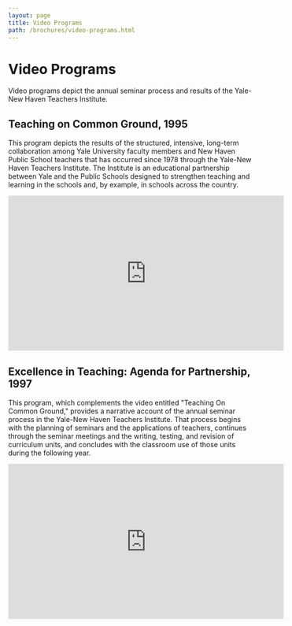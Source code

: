 ```yaml
---
layout: page
title: Video Programs
path: /brochures/video-programs.html
---
```


# Video Programs

Video programs depict the annual seminar process and results of the Yale-New Haven Teachers Institute.

## Teaching on Common Ground, 1995

This program depicts the results of the structured, intensive,
long-term collaboration among Yale University faculty members and New
Haven Public School teachers that has occurred since 1978 through the
Yale-New Haven Teachers Institute. The Institute is an educational
partnership between Yale and the Public Schools designed to strengthen
teaching and learning in the schools and, by example, in schools
across the country.

<iframe width="560" height="315" src="https://www.youtube.com/embed/z4BSGTfXAPA" frameborder="0" allow="accelerometer; autoplay; encrypted-media; gyroscope; picture-in-picture" allowfullscreen></iframe>

## Excellence in Teaching: Agenda for Partnership, 1997

This program, which complements the video entitled "Teaching On
Common Ground," provides a narrative account of the annual seminar
process in the Yale-New Haven Teachers Institute. That process
begins with the planning of seminars and the applications of
teachers, continues through the seminar meetings and the writing,
testing, and revision of curriculum units, and concludes with the
classroom use of those units during the following year.

<iframe width="560" height="315" src="https://www.youtube.com/embed/Ah56enaedwI" frameborder="0" allow="accelerometer; autoplay; encrypted-media; gyroscope; picture-in-picture" allowfullscreen></iframe>

